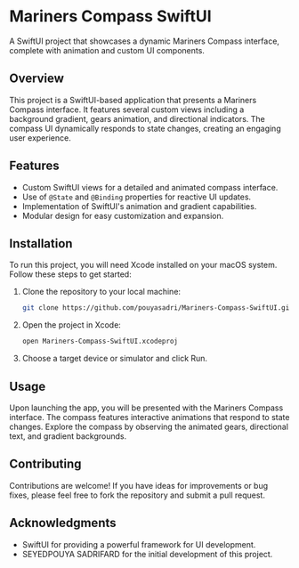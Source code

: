 # Mariners Compass SwiftUI

A SwiftUI project that showcases a dynamic Mariners Compass interface, complete with animation and custom UI components.

## Overview

This project is a SwiftUI-based application that presents a Mariners Compass interface. It features several custom views including a background gradient, gears animation, and directional indicators. The compass UI dynamically responds to state changes, creating an engaging user experience.

## Features

- Custom SwiftUI views for a detailed and animated compass interface.
- Use of `@State` and `@Binding` properties for reactive UI updates.
- Implementation of SwiftUI's animation and gradient capabilities.
- Modular design for easy customization and expansion.

## Installation

To run this project, you will need Xcode installed on your macOS system. Follow these steps to get started:

1. Clone the repository to your local machine:
    ```bash
    git clone https://github.com/pouyasadri/Mariners-Compass-SwiftUI.git
    ```

2. Open the project in Xcode:
    ```bash
    open Mariners-Compass-SwiftUI.xcodeproj
    ```

3. Choose a target device or simulator and click Run.

## Usage

Upon launching the app, you will be presented with the Mariners Compass interface. The compass features interactive animations that respond to state changes. Explore the compass by observing the animated gears, directional text, and gradient backgrounds.

## Contributing

Contributions are welcome! If you have ideas for improvements or bug fixes, please feel free to fork the repository and submit a pull request.


## Acknowledgments

- SwiftUI for providing a powerful framework for UI development.
- SEYEDPOUYA SADRIFARD for the initial development of this project.

